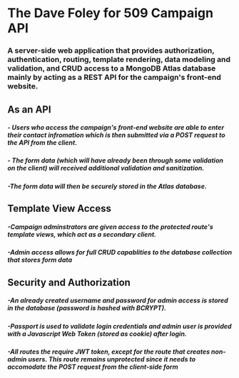 # The Dave Foley for 509 Campaign API

### A server-side web application that provides authorization, authentication, routing, template rendering, data modeling and validation, and CRUD access to a MongoDB Atlas database mainly by acting as a REST API for the campaign's front-end website. 
## As an API
##### - Users who access the campaign's front-end website are able to enter their contact infromation which is then submitted via a POST request to the API from the client.
##### - The form data (which will have already been through some validation on the client) will received additional validation and sanitization. 
#####  -The form data will then be securely stored in the Atlas database.

## Template View Access
##### -Campaign adminstrators are given access to the protected route's template views, which act as a secondary client. 
##### -Admin access allows for full CRUD capablities to the database collection that stores form data

## Security and Authorization
##### -An already created username and password for admin access is stored in the database (password is hashed with BCRYPT). 
##### -Passport is used to validate login credentials and admin user is provided with a Javascript Web Token (stored as cookie) after login. 
##### -All routes the require JWT token, except for the route that creates non-admin users. This route remains unprotected since it needs to accomodate the POST request from the client-side form
